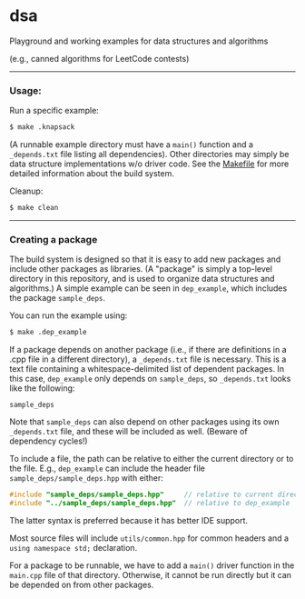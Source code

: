 # dsa
Playground and working examples for data structures and algorithms

(e.g., canned algorithms for LeetCode contests)

---

### Usage:

Run a specific example:
```bash
$ make .knapsack
```
(A runnable example directory must have a `main()` function and a `_depends.txt` file listing all dependencies). Other directories may simply be data structure implementations w/o driver code. See the [Makefile][makefile] for more detailed information about the build system.

Cleanup:
```bash
$ make clean
```

---

### Creating a package

The build system is designed so that it is easy to add new packages and include other packages as libraries. (A "package" is simply a top-level directory in this repository, and is used to organize data structures and algorithms.) A simple example can be seen in `dep_example`, which includes the package `sample_deps`.

You can run the example using:
```bash
$ make .dep_example
```

If a package depends on another package (i.e., if there are definitions in a .cpp file in a different directory), a `_depends.txt` file is necessary. This is a text file containing a whitespace-delimited list of dependent packages. In this case, `dep_example` only depends on `sample_deps`, so `_depends.txt` looks like the following:

```text
sample_deps
```

Note that `sample_deps` can also depend on other packages using its own `_depends.txt` file, and these will be included as well. (Beware of dependency cycles!)

To include a file, the path can be relative to either the current directory or to the file. E.g., `dep_example` can include the header file `sample_deps/sample_deps.hpp` with either:
```cpp
#include "sample_deps/sample_deps.hpp"     // relative to current directory
#include "../sample_deps/sample_deps.hpp"  // relative to dep_example
```
The latter syntax is preferred because it has better IDE support.

Most source files will include `utils/common.hpp` for common headers and a `using namespace std;` declaration.

For a package to be runnable, we have to add a `main()` driver function in the `main.cpp` file of that directory. Otherwise, it cannot be run directly but it can be depended on from other packages.

[makefile]: ./Makefile
